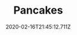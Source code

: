 ---
templateKey: blog-post
title: Pancakes
type: cooking
energy: 90
health: 40
description: A double stack of fluffy,  soft pancakes., 
featuredpost: false
date: 2020-02-16T21:45:12.711Z
featuredimage: /img/Pancakes.png
sellPrice: 80
tags:
  - Wheat Flour
  - Egg
  - edible
---